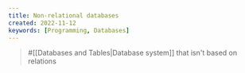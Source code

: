 ```yaml
---
title: Non-relational databases
created: 2022-11-12
keywords: [Programming, Databases]
---
```


> #[[Databases and Tables|Database system]] that isn't based on relations
